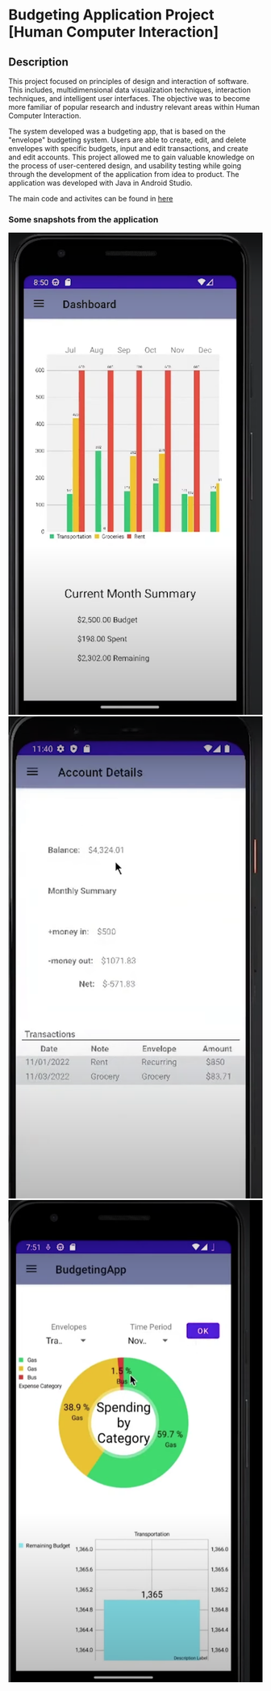 # Budgeting Application Project [Human Computer Interaction]

## Description

This project focused on principles of design and interaction of software. This includes, multidimensional data visualization techniques, interaction techniques, and intelligent user interfaces. The objective was to become more familiar of popular research and industry relevant areas within Human Computer Interaction.

The system developed was a budgeting app, that is based on the "envelope" budgeting system. Users are able to create, edit, and delete envelopes with specific budgets, input and edit transactions, and create and edit accounts. This project allowed me to gain valuable knowledge on the process of user-centered design, and usability testing while going through the development of the application from idea to product. The application was developed with Java in Android Studio.

The main code and activites can be found in [here](BudgetingApp/app/src/main/java/com/example/budgetingapp)

### Some snapshots from the application

![picture1](imgs/picture_1.png)
![picture1](imgs/picture_2.png)
![picture1](imgs/picture_3.png)
